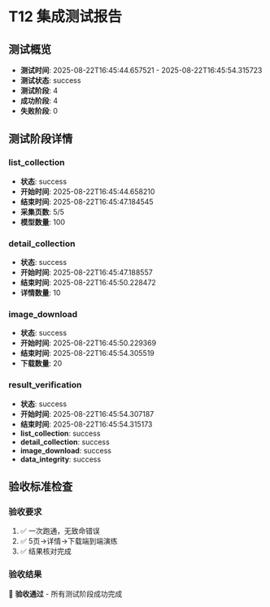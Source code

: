 # T12 集成测试报告

## 测试概览
- **测试时间**: 2025-08-22T16:45:44.657521 - 2025-08-22T16:45:54.315723
- **测试状态**: success
- **测试阶段**: 4
- **成功阶段**: 4
- **失败阶段**: 0

## 测试阶段详情

### list_collection
- **状态**: success
- **开始时间**: 2025-08-22T16:45:44.658210
- **结束时间**: 2025-08-22T16:45:47.184545
- **采集页数**: 5/5
- **模型数量**: 100

### detail_collection
- **状态**: success
- **开始时间**: 2025-08-22T16:45:47.188557
- **结束时间**: 2025-08-22T16:45:50.228472
- **详情数量**: 10

### image_download
- **状态**: success
- **开始时间**: 2025-08-22T16:45:50.229369
- **结束时间**: 2025-08-22T16:45:54.305519
- **下载数量**: 20

### result_verification
- **状态**: success
- **开始时间**: 2025-08-22T16:45:54.307187
- **结束时间**: 2025-08-22T16:45:54.315173
- **list_collection**: success
- **detail_collection**: success
- **image_download**: success
- **data_integrity**: success

## 验收标准检查

### 验收要求
1. ✅ 一次跑通，无致命错误
2. ✅ 5页→详情→下载端到端演练
3. ✅ 结果核对完成

### 验收结果
🎉 **验收通过** - 所有测试阶段成功完成
